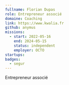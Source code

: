 ```yaml
---
fullname: Florian Dupas
role: Entrepreneur associé
domaine: Coaching
link: https://www.kwalia.fr
github: anymus
missions:
  - start: 2022-05-16
    end: 2024-05-15
    status: independent
    employer: OCTO
startups:
badges:
  - segur
---
```


Entrepreneur associé
